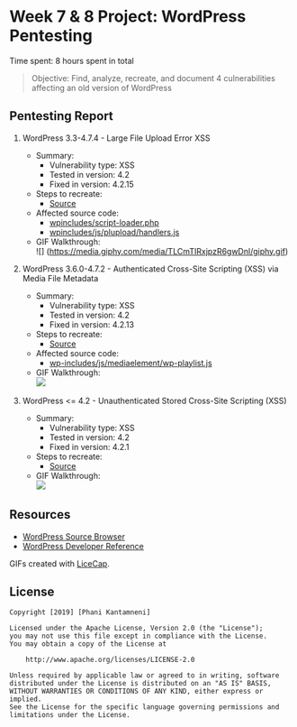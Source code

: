 # Week 7 & 8 Project: WordPress Pentesting

Time spent: 8 hours spent in total

> Objective: Find, analyze, recreate, and document 4 culnerabilities affecting an old version of WordPress

## Pentesting Report

1. WordPress 3.3-4.7.4 - Large File Upload Error XSS
	- Summary:
		- Vulnerability type: XSS
		- Tested in version: 4.2
		- Fixed in version: 4.2.15
	- Steps to recreate:
		- [Source](https://hackerone.com/reports/203515)
	- Affected source code:
		- [wpincludes/script-loader.php](https://core.trac.wordpress.org/browser/tags/4.2/src/wp-includes/script-loader.php) 
		- [wpincludes/js/plupload/handlers.js](https://core.trac.wordpress.org/browser/tags/4.2/src/wp-includes/js/plupload/handlers.js)
	- GIF Walkthrough:  
	![] (https://media.giphy.com/media/TLCmTIRxjpzR6gwDnl/giphy.gif)
	
2. WordPress 3.6.0-4.7.2 - Authenticated Cross-Site Scripting (XSS) via Media File Metadata
	- Summary:
		- Vulnerability type: XSS
		- Tested in version: 4.2
		- Fixed in version: 4.2.13
	- Steps to recreate:
		- [Source](https://seclists.org/oss-sec/2017/q1/563)
	- Affected source code:
		- [wp-includes/js/mediaelement/wp-playlist.js](https://core.trac.wordpress.org/browser/tags/4.2/src/wp-includes/js/mediaelement/wp-playlist.js)
	- GIF Walkthrough:  
	![](https://media.giphy.com/media/ic0VPYcZBjPfMJA8nK/giphy.gif)

3. WordPress <= 4.2 - Unauthenticated Stored Cross-Site Scripting (XSS)
	- Summary:
		- Vulnerability type: XSS
		- Tested in version: 4.2
		- Fixed in version: 4.2.1
	- Steps to recreate:
		- [Source](https://klikki.fi/adv/wordpress2.html)
	- GIF Walkthrough:  
	![](https://media.giphy.com/media/iGG27wJ18L8vISmXZb/giphy.gif)

## Resources
- [WordPress Source Browser](https://core.trac.wordpress.org/browser/)
- [WordPress Developer Reference](https://developer.wordpress.org/reference/)

GIFs created with [LiceCap](http://www.cockos.com/licecap/).

## License

    Copyright [2019] [Phani Kantamneni]

    Licensed under the Apache License, Version 2.0 (the "License");
    you may not use this file except in compliance with the License.
    You may obtain a copy of the License at

        http://www.apache.org/licenses/LICENSE-2.0

    Unless required by applicable law or agreed to in writing, software
    distributed under the License is distributed on an "AS IS" BASIS,
    WITHOUT WARRANTIES OR CONDITIONS OF ANY KIND, either express or implied.
    See the License for the specific language governing permissions and
    limitations under the License.